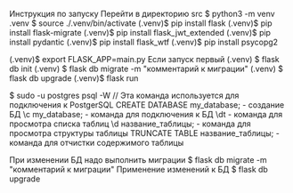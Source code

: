 Инструкция по запуску
Перейти в директорию src
$ python3 -m venv .venv
$ source ./.venv/bin/activate
(.venv)$ pip install flask
(.venv)$ pip install flask-migrate
(.venv)$ pip install flask_jwt_extended
(.venv)$ pip install pydantic
(.venv)$ pip install flask_wtf
(.venv)$ pip install psycopg2


(.venv)$ export FLASK_APP=main.py
Если запуск первый
(.venv) $ flask db init
(.venv) $ flask db migrate -m "комментарий к миграции"
(.venv) $ flask db upgrade
(.venv)$ flask run

$ sudo -u postgres psql -W // Эта команда используется для подключения к PostgerSQL
CREATE DATABASE my_database; - создание БД
\c my_database; - команда для подключения к БД
\dt - команда для просмотра списка таблиц
\d название_таблицы; - команда для просмотра структуры таблицы
TRUNCATE TABLE название_таблицы; - команда для отчистки содержимого таблицы



При изменении БД надо выполнить миграции 
$ flask db migrate -m "комментарий к миграции"
Применение изменений к БД
$ flask db upgrade